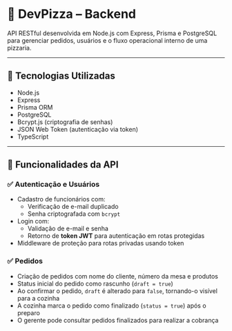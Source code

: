 # 🍕 DevPizza – Backend

API RESTful desenvolvida em Node.js com Express, Prisma e PostgreSQL para gerenciar pedidos, usuários e o fluxo operacional interno de uma pizzaria.

---

## 🚀 Tecnologias Utilizadas

- Node.js
- Express
- Prisma ORM
- PostgreSQL
- Bcrypt.js (criptografia de senhas)
- JSON Web Token (autenticação via token)
- TypeScript

---

## 🧠 Funcionalidades da API

### ✅ Autenticação e Usuários
- Cadastro de funcionários com:
  - Verificação de e-mail duplicado
  - Senha criptografada com `bcrypt`
- Login com:
  - Validação de e-mail e senha
  - Retorno de **token JWT** para autenticação em rotas protegidas
- Middleware de proteção para rotas privadas usando token

### ✅ Pedidos
- Criação de pedidos com nome do cliente, número da mesa e produtos
- Status inicial do pedido como rascunho (`draft = true`)
- Ao confirmar o pedido, `draft` é alterado para `false`, tornando-o visível para a cozinha
- A cozinha marca o pedido como finalizado (`status = true`) após o preparo
- O gerente pode consultar pedidos finalizados para realizar a cobrança

